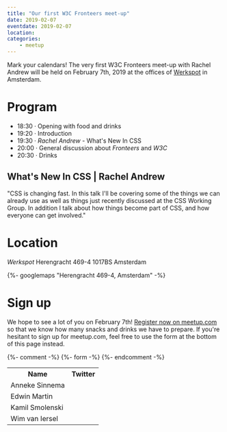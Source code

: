 ```yaml
---
title: "Our first W3C Fronteers meet-up"
date: 2019-02-07
eventdate: 2019-02-07
location:
categories:
    - meetup
---
```

Mark your calendars! The very first W3C Fronteers meet-up with Rachel Andrew will be held on February 7th, 2019 at the offices of [Werkspot](https://www.werkspot.nl/over-ons) in Amsterdam.

# Program

* 18:30 · Opening with food and drinks
* 19:20 · Introduction
* 19:30 · *Rachel Andrew* - What's New In CSS
* 20:00 · General discussion about *Fronteers* and *W3C*
* 20:30 · Drinks

## What's New In CSS | Rachel Andrew

"CSS is changing fast. In this talk I'll be covering some of the things we can already use as well as things just recently discussed at the CSS Working Group. In addition I talk about how things become part of CSS, and how everyone can get involved."

# Location

*Werkspot*
Herengracht 469-4
1017BS Amsterdam

{%- googlemaps "Herengracht 469-4, Amsterdam" -%}

# Sign up

We hope to see a lot of you on February 7th! [Register now on meetup.com](https://www.meetup.com/Fronteers-NL/events/258152423/) so that we know how many snacks and drinks we have to prepare. If you're hesitant to sign up for meetup.com, feel free to use the form at the bottom of this page instead.


{%- comment -%}
{%- form -%}
{%- endcomment -%}


<table>
<tr>
<th scope="col">Name</th>
<th scope="col">Twitter</th>
</tr>
<tr>
<td>Anneke Sinnema</td>
<td></td>
</tr>
<tr>
<td>Edwin Martin</td>
<td></td>
</tr>
<tr>
<td>Kamil Smolenski</td>
<td></td>
</tr>
<tr>
<td>Wim van Iersel</td>
<td></td>
</tr>
</table>
